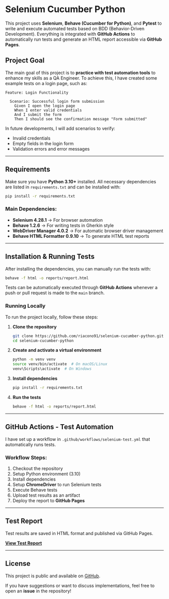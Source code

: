 # Selenium Cucumber Python

This project uses **Selenium**, **Behave (Cucumber for Python)**, and **Pytest** to write and execute automated tests based on BDD (Behavior-Driven Development). Everything is integrated with **GitHub Actions** to automatically run tests and generate an HTML report accessible via **GitHub Pages**.

## Project Goal
The main goal of this project is to **practice with test automation tools** to enhance my skills as a QA Engineer. To achieve this, I have created some example tests on a login page, such as:

```gherkin
Feature: Login Functionality

  Scenario: Successful login form submission
    Given I open the login page
    When I enter valid credentials
    And I submit the form
    Then I should see the confirmation message "Form submitted"
```

In future developments, I will add scenarios to verify:
- Invalid credentials
- Empty fields in the login form
- Validation errors and error messages

---

## Requirements
Make sure you have **Python 3.10+** installed. All necessary dependencies are listed in `requirements.txt` and can be installed with:

```sh
pip install -r requirements.txt
```

### Main Dependencies:
- **Selenium 4.28.1** → For browser automation
- **Behave 1.2.6** → For writing tests in Gherkin style
- **WebDriver Manager 4.0.2** → For automatic browser driver management
- **Behave HTML Formatter 0.9.10** → To generate HTML test reports

---

## Installation & Running Tests
After installing the dependencies, you can manually run the tests with:

```sh
behave -f html -o reports/report.html
```

Tests can be automatically executed through **GitHub Actions** whenever a push or pull request is made to the `main` branch.

### Running Locally
To run the project locally, follow these steps:

1. **Clone the repository**
   ```sh
   git clone https://github.com/riacono91/selenium-cucumber-python.git
   cd selenium-cucumber-python
   ```
2. **Create and activate a virtual environment**
   ```sh
   python -m venv venv
   source venv/bin/activate  # On macOS/Linux
   venv\Scripts\activate  # On Windows
   ```
3. **Install dependencies**
   ```sh
   pip install -r requirements.txt
   ```
4. **Run the tests**
   ```sh
   behave -f html -o reports/report.html
   ```

---

## GitHub Actions - Test Automation
I have set up a workflow in `.github/workflows/selenium-test.yml` that automatically runs tests.

### Workflow Steps:
1. Checkout the repository
2. Setup Python environment (3.10)
3. Install dependencies
4. Setup **ChromeDriver** to run Selenium tests
5. Execute Behave tests
6. Upload test results as an artifact
7. Deploy the report to **GitHub Pages**

---

## Test Report
Test results are saved in HTML format and published via GitHub Pages.

**[View Test Report](https://riacono91.github.io/selenium-cucumber-python/report.html)**

---

## License
This project is public and available on [GitHub](https://github.com/riacono91/selenium-cucumber-python).

If you have suggestions or want to discuss implementations, feel free to open an **issue** in the repository!

